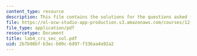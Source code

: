 ```yaml
---
content_type: resource
description: This file contains the solutions for the questions asked for cross section.
file: https://ol-ocw-studio-app-production.s3.amazonaws.com/courses/12-113-structural-geology-fall-2005/2b7b98bfb3ecb09c6d97f336aa4a92a2_lab4_crs_sec_sol.pdf
file_type: application/pdf
resourcetype: Document
title: lab4_crs_sec_sol.pdf
uid: 2b7b98bf-b3ec-b09c-6d97-f336aa4a92a2
---
```

